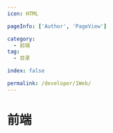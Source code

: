 ```yaml
---
icon: HTML

pageInfo: ['Author', 'PageView']

category:
  - 前端
tag:
  - 目录

index: false

permalink: /developer/1Web/
---
```


# 前端


<Catalog base='/developer/1Web/' />
